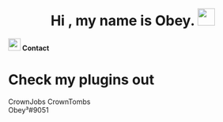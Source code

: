 <h1 align="center"><b>Hi , my name is Obey. </b><img src="https://media.giphy.com/media/hvRJCLFzcasrR4ia7z/giphy.gif" width="35"></h1>
<img src="https://media2.giphy.com/media/QssGEmpkyEOhBCb7e1/giphy.gif?cid=ecf05e47a0n3gi1bfqntqmob8g9aid1oyj2wr3ds3mg700bl&rid=giphy.gif" width ="25"><b> Contact</b>

<div>
  <h1>Check my plugins out</h1>
  <a href"https://builtbybit.com/resources/crownjobs.46852/">CrownJobs</a>
  <a href"https://builtbybit.com/resources/crowntombs.45426/">CrownTombs</a>
</div>

<div width=200px height=50px background=#36393F>
  Obey³#9051
</div>

